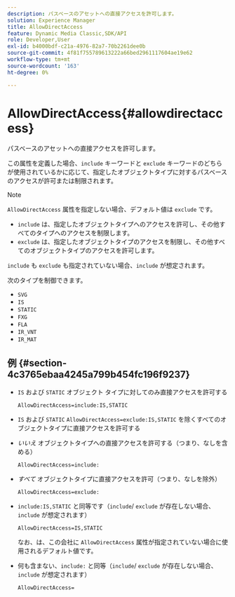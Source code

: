 ```yaml
---
description: パスベースのアセットへの直接アクセスを許可します。
solution: Experience Manager
title: AllowDirectAccess
feature: Dynamic Media Classic,SDK/API
role: Developer,User
exl-id: b4000bdf-c21a-4976-82a7-70b2261dee0b
source-git-commit: 4f81f755789613222a66bed2961117604ae19e62
workflow-type: tm+mt
source-wordcount: '163'
ht-degree: 0%

---
```


# AllowDirectAccess{#allowdirectaccess}

パスベースのアセットへの直接アクセスを許可します。

この属性を定義した場合、`include` キーワードと `exclude` キーワードのどちらが使用されているかに応じて、指定したオブジェクトタイプに対するパスベースのアクセスが許可または制限されます。

>[!NOTE]
>
>`AllowDirectAccess` 属性を指定しない場合、デフォルト値は `exclude` です。

* `include` は、指定したオブジェクトタイプへのアクセスを許可し、その他すべてのタイプへのアクセスを制限します。
* `exclude` は、指定したオブジェクトタイプのアクセスを制限し、その他すべてのオブジェクトタイプのアクセスを許可します。

`include` も `exclude` も指定されていない場合、`include` が想定されます。

次のタイプを制御できます。

* `SVG`
* `IS`
* `STATIC`
* `FXG`
* `FLA`
* `IR_VNT`
* `IR_MAT`

## 例 {#section-4c3765ebaa4245a799b454fc196f9237}

* `IS` および `STATIC` オブジェクト タイプに対してのみ直接アクセスを許可する

  `AllowDirectAccess=include:IS,STATIC`

* `IS` および `STATIC` `AllowDirectAccess=exclude:IS,STATIC` を除くすべてのオブジェクトタイプに直接アクセスを許可する

* *いいえ* オブジェクトタイプへの直接アクセスを許可する（つまり、なしを含める）

  `AllowDirectAccess=include:`

* *すべて* オブジェクトタイプに直接アクセスを許可（つまり、なしを除外）

  `AllowDirectAccess=exclude:`

* `include:IS,STATIC` と同等です（`include`/ `exclude` が存在しない場合、`include` が想定されます）

  `AllowDirectAccess=IS,STATIC`

  なお、は、この会社に `AllowDirectAccess` 属性が指定されていない場合に使用されるデフォルト値です。

* 何も含まない、`include:` と同等（`include`/ `exclude` が存在しない場合、`include` が想定されます）

  `AllowDirectAccess=`
